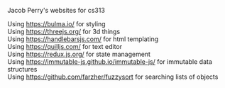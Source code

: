 Jacob Perry's websites for cs313

Using https://bulma.io/ for styling<br>
Using https://threejs.org/ for 3d things<br>
Using https://handlebarsjs.com/ for html templating<br>
Using https://quilljs.com/ for text editor<br>
Using https://redux.js.org/ for state management<br>
Using https://immutable-js.github.io/immutable-js/ for immutable data structures<br>
Using https://github.com/farzher/fuzzysort for searching lists of objects
